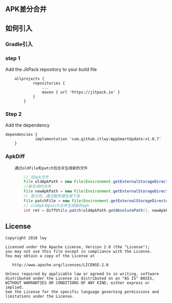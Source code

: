 ## APK差分合并

## 如何引入
### Gradle引入
### step 1
Add the JitPack repository to your build file

```
	allprojects {
			repositories {
				...
				maven { url 'https://jitpack.io' }
			}
		}
```

### Step 2
Add the dependency

```
dependencies {
	         implementation 'com.github.itlwy:AppSmartUpdate:v1.0.7'
	}

```
### ApkDiff
        通过oldFile和patch包合并生成新的文件
```java
        // 旧apk文件
        File oldApkPath = new File(Environment.getExternalStorageDirectory(), "oldApk.apk");
        //新生成的文件
        File newApkPath = new File(Environment.getExternalStorageDirectory(), "newApk.apk");
        // 差分包，通过服务端生成下发
        File patchFile = new File(Environment.getExternalStorageDirectory(), "patch.patch");
        // oldApk和patch合并生成新的apk
        int ret = DiffUtils.patch(oldApkPath.getAbsolutePath(), newApkPath.getAbsolutePath(), patchFile.getAbsolutePath());
```

## License

   	Copyright 2018 lwy

    Licensed under the Apache License, Version 2.0 (the "License");
    you may not use this file except in compliance with the License.
    You may obtain a copy of the License at
    
       http://www.apache.org/licenses/LICENSE-2.0
    
    Unless required by applicable law or agreed to in writing, software
    distributed under the License is distributed on an "AS IS" BASIS,
    WITHOUT WARRANTIES OR CONDITIONS OF ANY KIND, either express or implied.
    See the License for the specific language governing permissions and
    limitations under the License.
